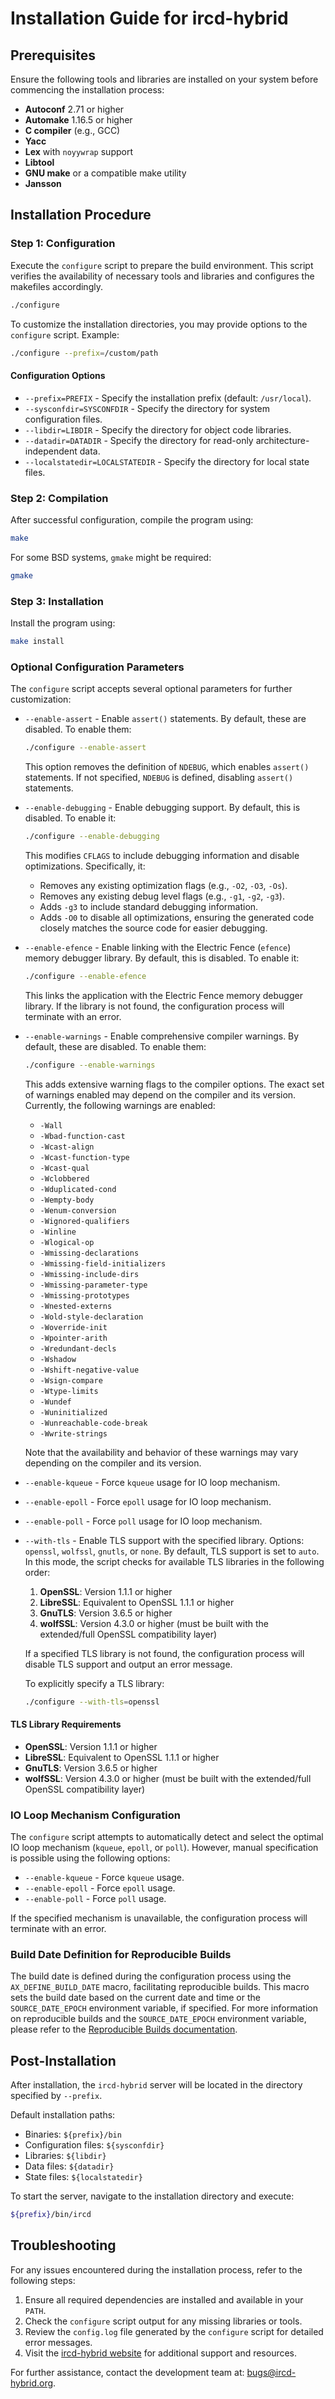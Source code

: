 # Installation Guide for ircd-hybrid

## Prerequisites

Ensure the following tools and libraries are installed on your system before commencing the installation process:

- **Autoconf** 2.71 or higher
- **Automake** 1.16.5 or higher
- **C compiler** (e.g., GCC)
- **Yacc**
- **Lex** with `noyywrap` support
- **Libtool**
- **GNU make** or a compatible make utility
- **Jansson**

## Installation Procedure

### Step 1: Configuration

Execute the `configure` script to prepare the build environment. This script verifies the availability of necessary tools and libraries and configures the makefiles accordingly.

```sh
./configure
```

To customize the installation directories, you may provide options to the `configure` script. Example:

```sh
./configure --prefix=/custom/path
```

#### Configuration Options

- `--prefix=PREFIX` - Specify the installation prefix (default: `/usr/local`).
- `--sysconfdir=SYSCONFDIR` - Specify the directory for system configuration files.
- `--libdir=LIBDIR` - Specify the directory for object code libraries.
- `--datadir=DATADIR` - Specify the directory for read-only architecture-independent data.
- `--localstatedir=LOCALSTATEDIR` - Specify the directory for local state files.

### Step 2: Compilation

After successful configuration, compile the program using:

```sh
make
```

For some BSD systems, `gmake` might be required:

```sh
gmake
```

### Step 3: Installation

Install the program using:

```sh
make install
```

### Optional Configuration Parameters

The `configure` script accepts several optional parameters for further customization:

- `--enable-assert` - Enable `assert()` statements. By default, these are disabled. To enable them:

  ```sh
  ./configure --enable-assert
  ```

  This option removes the definition of `NDEBUG`, which enables `assert()` statements. If not specified, `NDEBUG` is defined, disabling `assert()` statements.

- `--enable-debugging` - Enable debugging support. By default, this is disabled. To enable it:

  ```sh
  ./configure --enable-debugging
  ```

  This modifies `CFLAGS` to include debugging information and disable optimizations. Specifically, it:
  - Removes any existing optimization flags (e.g., `-O2`, `-O3`, `-Os`).
  - Removes any existing debug level flags (e.g., `-g1`, `-g2`, `-g3`).
  - Adds `-g3` to include standard debugging information.
  - Adds `-O0` to disable all optimizations, ensuring the generated code closely matches the source code for easier debugging.

- `--enable-efence` - Enable linking with the Electric Fence (`efence`) memory debugger library. By default, this is disabled. To enable it:

  ```sh
  ./configure --enable-efence
  ```

  This links the application with the Electric Fence memory debugger library. If the library is not found, the configuration process will terminate with an error.

- `--enable-warnings` - Enable comprehensive compiler warnings. By default, these are disabled. To enable them:

  ```sh
  ./configure --enable-warnings
  ```

  This adds extensive warning flags to the compiler options. The exact set of warnings enabled may depend on the compiler and its version. Currently, the following warnings are enabled:

  - `-Wall`
  - `-Wbad-function-cast`
  - `-Wcast-align`
  - `-Wcast-function-type`
  - `-Wcast-qual`
  - `-Wclobbered`
  - `-Wduplicated-cond`
  - `-Wempty-body`
  - `-Wenum-conversion`
  - `-Wignored-qualifiers`
  - `-Winline`
  - `-Wlogical-op`
  - `-Wmissing-declarations`
  - `-Wmissing-field-initializers`
  - `-Wmissing-include-dirs`
  - `-Wmissing-parameter-type`
  - `-Wmissing-prototypes`
  - `-Wnested-externs`
  - `-Wold-style-declaration`
  - `-Woverride-init`
  - `-Wpointer-arith`
  - `-Wredundant-decls`
  - `-Wshadow`
  - `-Wshift-negative-value`
  - `-Wsign-compare`
  - `-Wtype-limits`
  - `-Wundef`
  - `-Wuninitialized`
  - `-Wunreachable-code-break`
  - `-Wwrite-strings`

  Note that the availability and behavior of these warnings may vary depending on the compiler and its version.

- `--enable-kqueue` - Force `kqueue` usage for IO loop mechanism.
- `--enable-epoll` - Force `epoll` usage for IO loop mechanism.
- `--enable-poll` - Force `poll` usage for IO loop mechanism.

- `--with-tls` - Enable TLS support with the specified library. Options: `openssl`, `wolfssl`, `gnutls`, or `none`. By default, TLS support is set to `auto`. In this mode, the script checks for available TLS libraries in the following order:
  1. **OpenSSL**: Version 1.1.1 or higher
  2. **LibreSSL**: Equivalent to OpenSSL 1.1.1 or higher
  3. **GnuTLS**: Version 3.6.5 or higher
  4. **wolfSSL**: Version 4.3.0 or higher (must be built with the extended/full OpenSSL compatibility layer)

  If a specified TLS library is not found, the configuration process will disable TLS support and output an error message.

  To explicitly specify a TLS library:

  ```sh
  ./configure --with-tls=openssl
  ```

#### TLS Library Requirements

- **OpenSSL**: Version 1.1.1 or higher
- **LibreSSL**: Equivalent to OpenSSL 1.1.1 or higher
- **GnuTLS**: Version 3.6.5 or higher
- **wolfSSL**: Version 4.3.0 or higher (must be built with the extended/full OpenSSL compatibility layer)

### IO Loop Mechanism Configuration

The `configure` script attempts to automatically detect and select the optimal IO loop mechanism (`kqueue`, `epoll`, or `poll`). However, manual specification is possible using the following options:

- `--enable-kqueue` - Force `kqueue` usage.
- `--enable-epoll` - Force `epoll` usage.
- `--enable-poll` - Force `poll` usage.

If the specified mechanism is unavailable, the configuration process will terminate with an error.

### Build Date Definition for Reproducible Builds

The build date is defined during the configuration process using the `AX_DEFINE_BUILD_DATE` macro, facilitating reproducible builds. This macro sets the build date based on the current date and time or the `SOURCE_DATE_EPOCH` environment variable, if specified. For more information on reproducible builds and the `SOURCE_DATE_EPOCH` environment variable, please refer to the [Reproducible Builds documentation](https://reproducible-builds.org/docs/source-date-epoch/).

## Post-Installation

After installation, the `ircd-hybrid` server will be located in the directory specified by `--prefix`.

Default installation paths:
- Binaries: `${prefix}/bin`
- Configuration files: `${sysconfdir}`
- Libraries: `${libdir}`
- Data files: `${datadir}`
- State files: `${localstatedir}`

To start the server, navigate to the installation directory and execute:

```sh
${prefix}/bin/ircd
```

## Troubleshooting

For any issues encountered during the installation process, refer to the following steps:

1. Ensure all required dependencies are installed and available in your `PATH`.
2. Check the `configure` script output for any missing libraries or tools.
3. Review the `config.log` file generated by the `configure` script for detailed error messages.
4. Visit the [ircd-hybrid website](https://www.ircd-hybrid.org/) for additional support and resources.

For further assistance, contact the development team at: [bugs@ircd-hybrid.org](mailto:bugs@ircd-hybrid.org).

